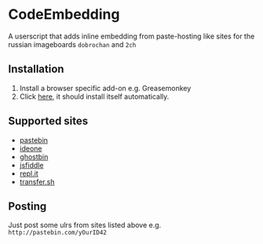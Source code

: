 # CodeEmbedding
A userscript that adds inline embedding from paste-hosting like sites for the
russian imageboards `dobrochan` and `2ch`
## Installation
1. Install a browser specific add-on e.g. Greasemonkey
2. Click [here](src/CodeEmbedding.user.js?raw=true), it should install itself automatically.

## Supported sites
* [pastebin](https://pastebin.com)
* [ideone](https://ideone.com)
* [ghostbin](https://ghostbin.com)
* [jsfiddle](https://jsfiddle.net)
* [repl.it](https://repl.it)
* [transfer.sh](https://transfer.sh)

## Posting
Just post some ulrs from sites listed above e.g. `http://pastebin.com/yOurID42`
